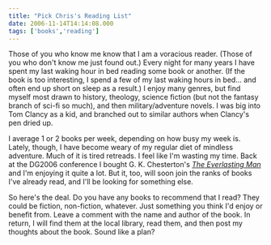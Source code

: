 ```yaml
---
title: "Pick Chris's Reading List"
date: 2006-11-14T14:14:08.000
tags: ['books','reading']
---
```


Those of you who know me know that I am a voracious reader. (Those of you who don't know me just found out.) Every night for many years I have spent my last waking hour in bed reading some book or another. (If the book is too interesting, I spend a few of my last waking hours in bed... and often end up short on sleep as a result.) I enjoy many genres, but find myself most drawn to history, theology, science fiction (but not the fantasy branch of sci-fi so much), and then military/adventure novels. I was big into Tom Clancy as a kid, and branched out to similar authors when Clancy's pen dried up.

I average 1 or 2 books per week, depending on how busy my week is. Lately, though, I have become weary of my regular diet of mindless adventure. Much of it is tired retreads. I feel like I'm wasting my time. Back at the DG2006 conference I bought G. K. Chesterton's _[The Everlasting Man](http://www.amazon.com/Everlasting-Man-G-K-Chesterton/dp/0898704448/sr=8-1/qid=1163513393/ref=pd_bbs_1/002-0755405-0088815?ie=UTF8&s=books)_ and I'm enjoying it quite a lot. But it, too, will soon join the ranks of books I've already read, and I'll be looking for something else.

So here's the deal. Do you have any books to recommend that I read? They could be fiction, non-fiction, whatever. Just something you think I'd enjoy or benefit from. Leave a comment with the name and author of the book. In return, I will find them at the local library, read them, and then post my thoughts about the book. Sound like a plan?
